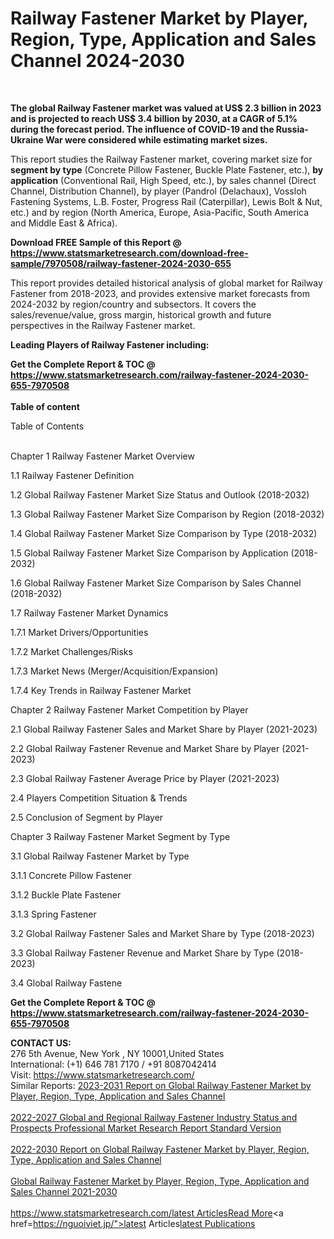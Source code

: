 <h1>Railway Fastener Market by Player, Region, Type, Application and Sales Channel 2024-2030</h1><br/><p><strong>The global Railway Fastener market was valued at US$ 2.3 billion in 2023 and is projected to reach US$ 3.4 billion by 2030, at a <strong>CAGR</strong> of 5.1% during the forecast period. The influence of COVID-19 and the Russia-Ukraine War were considered while estimating market sizes.</strong></p><p>This report studies the Railway Fastener market, covering market size for <strong>segment by type</strong> (Concrete Pillow Fastener, Buckle Plate Fastener, etc.), <strong>by application</strong> (Conventional Rail, High Speed, etc.), by sales channel (Direct Channel, Distribution Channel), by player (Pandrol (Delachaux), Vossloh Fastening Systems, L.B. Foster, Progress Rail (Caterpillar), Lewis Bolt & Nut, etc.) and by region (North America, Europe, Asia-Pacific, South America and Middle East & Africa).</p><p><strong>Download FREE Sample of this Report @ <a href="https://www.statsmarketresearch.com/download-free-sample/7970508/railway-fastener-2024-2030-655">https://www.statsmarketresearch.com/download-free-sample/7970508/railway-fastener-2024-2030-655</a></strong></p><p>This report provides detailed historical analysis of global market for Railway Fastener from 2018-2023, and provides extensive market forecasts from 2024-2032 by region/country and subsectors. It covers the sales/revenue/value, gross margin, historical growth and future perspectives in the Railway Fastener market.</p><p><strong>Leading Players of Railway Fastener including:</strong></p><div><b>Get the Complete Report & TOC @ <a href="https://www.statsmarketresearch.com/railway-fastener-2024-2030-655-7970508">https://www.statsmarketresearch.com/railway-fastener-2024-2030-655-7970508</a></b></div><br><b>Table of content</b><p>Table of Contents<br />
 
 <br />
 
 Chapter 1 Railway Fastener Market Overview<br />
 
  1.1 Railway Fastener Definition<br />
 
  1.2 Global Railway Fastener Market Size Status and Outlook (2018-2032)<br />
 
  1.3 Global Railway Fastener Market Size Comparison by Region (2018-2032)<br />
 
  1.4 Global Railway Fastener Market Size Comparison by Type (2018-2032)<br />
 
  1.5 Global Railway Fastener Market Size Comparison by Application (2018-2032)<br />
 
  1.6 Global Railway Fastener Market Size Comparison by Sales Channel (2018-2032)<br />
 
  1.7 Railway Fastener Market Dynamics<br />
 
  1.7.1 Market Drivers/Opportunities<br />
 
  1.7.2 Market Challenges/Risks<br />
 
  1.7.3 Market News (Merger/Acquisition/Expansion)<br />
 
  1.7.4 Key Trends in Railway Fastener Market<br />
 
 Chapter 2 Railway Fastener Market Competition by Player<br />
 
  2.1 Global Railway Fastener Sales and Market Share by Player (2021-2023)<br />
 
  2.2 Global Railway Fastener Revenue and Market Share by Player (2021-2023)<br />
 
  2.3 Global Railway Fastener Average Price by Player (2021-2023)<br />
 
  2.4 Players Competition Situation & Trends<br />
 
  2.5 Conclusion of Segment by Player<br />
 
 Chapter 3 Railway Fastener Market Segment by Type<br />
 
  3.1 Global Railway Fastener Market by Type<br />
 
  3.1.1 Concrete Pillow Fastener<br />
 
  3.1.2 Buckle Plate Fastener<br />
 
  3.1.3 Spring Fastener<br />
 
  3.2 Global Railway Fastener Sales and Market Share by Type (2018-2023)<br />
 
  3.3 Global Railway Fastener Revenue and Market Share by Type (2018-2023)<br />
 
  3.4 Global Railway Fastene<br><div><b>Get the Complete Report & TOC @ <a href="https://www.statsmarketresearch.com/railway-fastener-2024-2030-655-7970508">https://www.statsmarketresearch.com/railway-fastener-2024-2030-655-7970508</a></b></div></p> <b>CONTACT US:</b><br>276 5th Avenue, New York , NY 10001,United States<br>International: (+1) 646 781 7170 / +91 8087042414<br>Visit: <a href="https://www.statsmarketresearch.com/">https://www.statsmarketresearch.com/</a><br>Similar Reports: <a href="https://www.statsmarketresearch.com/railway-fastener-2024-2030-655-7970508">2023-2031 Report on Global Railway Fastener Market by Player, Region, Type, Application and Sales Channel</a><br/><br/><a href="https://www.statsmarketresearch.com/railway-fastener-2024-2030-655-7970508">2022-2027 Global and Regional Railway Fastener Industry Status and Prospects Professional Market Research Report Standard Version</a><br/><br/><a href="https://www.statsmarketresearch.com/railway-fastener-2024-2030-655-7970508">2022-2030 Report on Global Railway Fastener Market by Player, Region, Type, Application and Sales Channel</a><br/><br/><a href="https://www.statsmarketresearch.com/railway-fastener-2024-2030-655-7970508">Global Railway Fastener Market by Player, Region, Type, Application and Sales Channel 2021-2030</a><br/><br/><a href="https://gyeongbokgung.com">https://www.statsmarketresearch.com/</a><a href="https://hallyeomaritime.com">latest Articles</a><a href="https://jingwansa.com">Read More</a><a href=https://nguoiviet.jp/">latest Articles</a><a href="https://www.intelmarketresearch.com/">latest Publications</a>